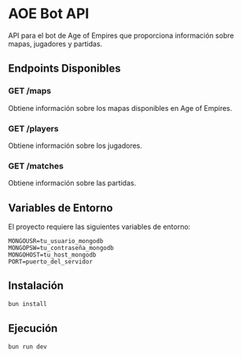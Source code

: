 # AOE Bot API

API para el bot de Age of Empires que proporciona información sobre mapas, jugadores y partidas.

## Endpoints Disponibles

### GET /maps
Obtiene información sobre los mapas disponibles en Age of Empires.

### GET /players
Obtiene información sobre los jugadores.

### GET /matches
Obtiene información sobre las partidas.

## Variables de Entorno

El proyecto requiere las siguientes variables de entorno:

```env
MONGOUSR=tu_usuario_mongodb
MONGOPSW=tu_contraseña_mongodb
MONGOHOST=tu_host_mongodb
PORT=puerto_del_servidor
```

## Instalación

```bash
bun install
```

## Ejecución

```bash
bun run dev
```
